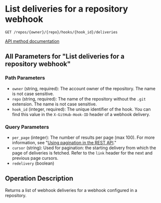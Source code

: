# List deliveries for a repository webhook

`GET /repos/{owner}/{repo}/hooks/{hook_id}/deliveries`

[API method documentation](https://docs.github.com/rest/repos/webhooks#list-deliveries-for-a-repository-webhook)

## All Parameters for "List deliveries for a repository webhook"

### Path Parameters

- `owner` (string, required): The account owner of the repository. The name is not case sensitive.
- `repo` (string, required): The name of the repository without the `.git` extension. The name is not case sensitive.
- `hook_id` (integer, required): The unique identifier of the hook. You can find this value in the `X-GitHub-Hook-ID` header of a webhook delivery.
### Query Parameters

- `per_page` (integer): The number of results per page (max 100). For more information, see "[Using pagination in the REST API](https://docs.github.com/rest/using-the-rest-api/using-pagination-in-the-rest-api)."
- `cursor` (string): Used for pagination: the starting delivery from which the page of deliveries is fetched. Refer to the `link` header for the next and previous page cursors.
- `redelivery` (boolean)

## Operation Description

Returns a list of webhook deliveries for a webhook configured in a repository.
